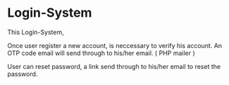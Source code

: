 # Login-System 

This Login-System,

Once user register a new account, is neccessary to verify his account. An OTP code email will send through to his/her email.  ( PHP mailer )

User can reset password, a link send through to his/her email to reset the password.
